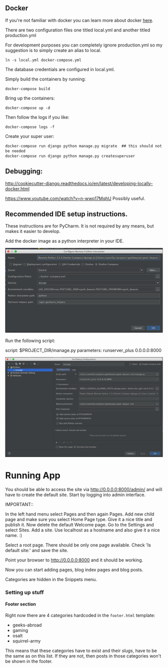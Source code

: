 ## Docker 

If you're not familiar with docker you can learn more about docker [here](http://www.docker.com/).

There are two configuration files one titled local.yml and another titled production.yml

For development purposes you can completely ignore production.yml so my suggestion is to simply create 
an alias to local.

``` 
ln -s local.yml docker-compose.yml
```

The database credentials are configured in local.yml.  

Simply build the containers by running:

``` 
docker-compose build
```

Bring up the containers:


``` 
docker-compose up -d 
``` 


Then follow the logs if you like:

``` 
docker-compose logs -f 
``` 


Create your super user:

``` 
docker-compose run django python manage.py migrate  ## this should not be needed
docker-compose run django python manage.py createsuperuser
``` 


## Debugging:

http://cookiecutter-django.readthedocs.io/en/latest/developing-locally-docker.html


https://www.youtube.com/watch?v=n-wwp17MqhU Possibly useful. 

## Recommended IDE setup instructions.

These instructions are for PyCharm.  It is not required by any means, but makes it easier to develop.

Add the docker image as a python interpreter in your IDE.

![docker](/doc/screens/docker_setup.png)


Run the following script:

script: $PROJECT_DIR/manage.py
parameters: runserver_plus 0.0.0.0:8000


![debug_setup](/doc/screens/debug_setup.png)

# Running App

You should be able to access the site via http://0.0.0.0:8000/admin/ and will have to create the default site. 
Start by logging into admin interface.


IMPORTANT::

In the left hand menu select Pages and then again Pages. Add new child page and make sure
you select Home Page type. Give it a nice title and publish it. Now delete the default Welcome page.
Go to the Settings and select Sites. Add a site. Use localhost as a hostname and also give it a nice name. :)

Select a root page. There should be only one page available. Check 'Is default site:' and save the site.

Point your browser to http://0.0.0.0:8000 and it should be working.

Now you can start adding pages, blog index pages and blog posts.

Categories are hidden in the Snippets menu.

  
### Setting up stuff
#### Footer section

Right now there are 4 categories hardcoded in the `footer.html` template:

- geeks-abroad
- gaming
- osalt
- squirrel-army

This means that these categories have to exist and their _slugs_, have
to be the same as on this list. If they are not, then posts in those
categories won't be shown in the footer.  
